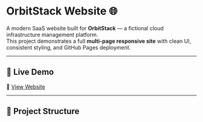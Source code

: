 # OrbitStack Website 🌐

A modern SaaS website built for **OrbitStack** — a fictional cloud infrastructure management platform.  
This project demonstrates a full **multi-page responsive site** with clean UI, consistent styling, and GitHub Pages deployment.

---

## 🚀 Live Demo
🔗 [View Website](https://joynankirk.github.io/Orbitstack-project/)  

---

## 📂 Project Structure
